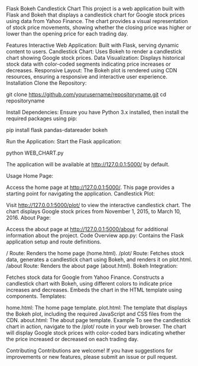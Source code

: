 Flask Bokeh Candlestick Chart
This project is a web application built with Flask and Bokeh that displays a candlestick chart for Google stock prices using data from Yahoo Finance. The chart provides a visual representation of stock price movements, showing whether the closing price was higher or lower than the opening price for each trading day.

Features
Interactive Web Application: Built with Flask, serving dynamic content to users.
Candlestick Chart: Uses Bokeh to render a candlestick chart showing Google stock prices.
Data Visualization: Displays historical stock data with color-coded segments indicating price increases or decreases.
Responsive Layout: The Bokeh plot is rendered using CDN resources, ensuring a responsive and interactive user experience.
Installation
Clone the Repository:

git clone https://github.com/yourusername/repositoryname.git
cd repositoryname

Install Dependencies:
Ensure you have Python 3.x installed, then install the required packages using pip:

pip install flask pandas-datareader bokeh

Run the Application:
Start the Flask application:

python WEB_CHART.py

The application will be available at http://127.0.0.1:5000/ by default.

Usage
Home Page:

Access the home page at http://127.0.0.1:5000/. This page provides a starting point for navigating the application.
Candlestick Plot:

Visit http://127.0.0.1:5000/plot/ to view the interactive candlestick chart. The chart displays Google stock prices from November 1, 2015, to March 10, 2016.
About Page:

Access the about page at http://127.0.0.1:5000/about for additional information about the project.
Code Overview
app.py: Contains the Flask application setup and route definitions.

/ Route: Renders the home page (home.html).
/plot/ Route: Fetches stock data, generates a candlestick chart using Bokeh, and renders it on plot.html.
/about Route: Renders the about page (about.html).
Bokeh Integration:

Fetches stock data for Google from Yahoo Finance.
Constructs a candlestick chart with Bokeh, using different colors to indicate price increases and decreases.
Embeds the chart in the HTML template using components.
Templates:

home.html: The home page template.
plot.html: The template that displays the Bokeh plot, including the required JavaScript and CSS files from the CDN.
about.html: The about page template.
Example
To see the candlestick chart in action, navigate to the /plot/ route in your web browser. The chart will display Google stock prices with color-coded bars indicating whether the price increased or decreased on each trading day.

Contributing
Contributions are welcome! If you have suggestions for improvements or new features, please submit an issue or pull request.
